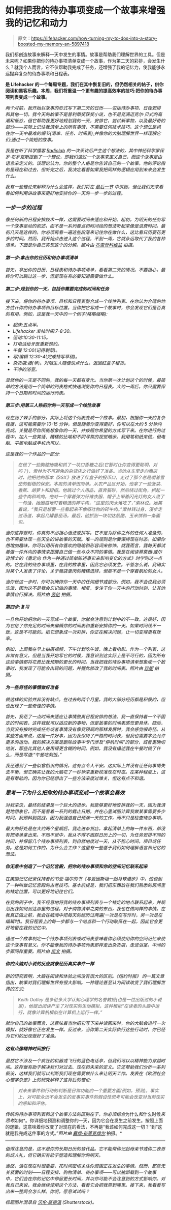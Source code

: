 # 如何把我的待办事项变成一个故事来增强我的记忆和动力

> 原文：<https://lifehacker.com/how-turning-my-to-dos-into-a-story-boosted-my-memory-an-5897418>

我们都创造故事来解释一天中发生的事情。故事是帮助我们理解世界的工具。但是未来呢？如果你把你的待办事项清单变成一个故事，作为第二天的彩排，会发生什么？就我个人而言，它不仅帮助我完成了任务，还增强了我的记忆力，使我能够永远抛弃复杂的待办事项和日程表。



[](http://lifehacker.com/tag/blast-from-the-past)**是 Lifehacker 的一个每周专题，我们在其中恢复旧的，但仍然相关的帖子，供你阅读和黑客乐趣。本周，我们将重温一个更有趣的提高效率的技巧:把你的待办事项列表变成一个故事。**

*两个月前，我开始以故事的形式写下第二天的日历——包括待办事项、日程安排和其他一切。我今天的故事不是普利策奖获奖小说，也不是充满迈克尔·贝式的高潮和低谷，但它帮助我更好地规划我的一天，安排它，尝试新事物，以及最好奇的部分——实际上记住我清单上的所有事情，不需要任何技术技巧。这个想法是抓住你一天中最难的细节(清单、任务、时间表),并像你的大脑理解世界一样理解它们:通过一个简短的故事。*

*我是在听了科学播客 [Radiolab](http://www.radiolab.org/2007/may/07/) 的一次采访后产生这个想法的，其中神经科学家保罗·布罗克斯提到了一个理论，即我们通过一个故事来定义自己，而这个故事是由语言来定义的。该理论认为，你的整个人格是你告诉自己的一个故事。他的评论指的是现在和过去，但听完之后，我决定看看如果我把同样的逻辑应用到未来会发生什么。*

*我有一些理论来解释为什么会这样，我们将在 [最后一节](#final) 中讲到，但让我们先来看看如何利用讲故事来更好地安排你的一天的一步一步的过程。*

### ***一步一步的过程***

*像任何新的日程安排技术一样，这需要时间来适应和开始。起初，为明天的任务写一个故事驱动的叙述，而不是一系列要点和时间段的想法听起来像是浪费时间。最初几天是这样的。你必须再看一遍这些段落来记住你在做什么，这比看日历要花更多的时间。然而，我开始点击进入这个过程，不到一周，它就永远取代了我的各种清单。下面是你自己实现这个的分解。*照片由* [*布雷登科维兹*](http://www.flickr.com/photos/kowitz/2634182774/) 拍摄。*

#### *第一步:拿出你的日历和待办事项清单*

*首先，拿出你的日历、日程表和待办事项清单，看看第二天的情况。不要担心，最终你可以跳过这一步，但是现在有必要知道需要做什么。*

#### *第二步:规划你的一天，包括你需要完成的时间和任务*

*接下来，将你的待办事项、目标和日程表整合成一个线性列表。在你认为合适的地方估计你的待办事项和目标位置。当你把它写成一个故事时，你会发现它们是否真的有用。例如，这是我一天中的一个例子(略略缩略):*

*   *起床:五点半。*
*   *Lifehacker 发帖时间:7-8:30。*
*   *运动:10:30-11:15。*
*   *打电话给牙医重新预约。*
*   *午餐 12:00(记得剩菜)。*
*   *写/编辑 12:30-4(完成特写草稿)。*
*   *杂货店:接(单)。对陌生人随便说点什么。返回红盒子租赁。*
*   *干净的浴室。*

*显然你的一天是不同的，我的每一天都有变化。当你第一次计划这个的时候，最简单的方法是用一个简单的列表格式快速浏览你的日程表。大约一周后，你只需要保持一个日期和时间的运行列表。*

#### *第三步:用第三人称把你的一天写成一个线性故事*

*现在到了棘手的部分，实际上将这个列表变成一个故事。最初，根据你一天的复杂程度，这可能需要你 10-15 分钟，但是随着你变得更好，你可以在大约 5 分钟内完成。关键是尽你所能想象你的一天，并按照你希望的方式写下来。在你进行的过程中，加入一些笑话、糟糕的比喻和不同寻常的视觉暗示。我用笔和纸来做，但电脑、平板电脑或手机也可以。*

*这是我的一个作品的一部分:*

> *在做了一些胸腔抽吸和抓了一块口香糖之后(它暂时让你变得更聪明，对吗？)，索林为不可避免的杂货店之行做好了准备。当他从车里走向商店时，他把他的那本《SSX》放进了红盒子的投币口，走过了那个总是嚼着雪茄的魁梧的保安。本周的清单很简单。从农产品区开始，他拿了一些菠菜、香蕉、胡萝卜和甜椒。他跳过个人用品，直奔猫砂，然后绕过街角，抓起一些牛肉和鸡肉。他对一个穿着弹力纤维衣服、帽子上带着闪光灯的女人说了一句话，她困惑地盯着精选的碎牛肉，“这里的肉太难吃了，”索林说。她笑着说，“我只是想要一些看起来不像呕吐物的碎牛肉。”索林转过身，漫步走过汤道，拿起几罐番茄汤。最后，他抓到一块切达奶酪、玉米饼和一条面包。*

*当你这样做时，你真的不必担心语法或拼写。它不是为除你之外的任何人准备的，也不需要体现一些天生的讲故事的天赋。唯一的规则是你要保持现在时态。如果你想增加趣味，你可以用所有你喜欢的隐喻和形容词来修饰。就我而言，我每天都试着做一件外向的事情来提醒自己做一些与众不同的事情。我是在阅读蒂莫西·威尔逊博士的《重定向 作为一种通过简单陈述事实来影响变化的方式》时学到这一点的。它在我的待办事项里，在我的故事里，因此它必须发生。不管怎么说，我确实对某个人发表了评论，关于商店里肉的糟糕选择，但那不是一个穿着氨纶的女人。*

*当你做这一步时，你可以掩饰你一天中的任何细节或部分。例如，我不会说我必须洗澡，因为这不是我会忘记做的事情。相反，专注于你一天中的行动时刻，让其他事情自行解决。*照片由* [*劳伦*](http://www.flickr.com/photos/cuttlefish/5576464119/) 拍摄。*

#### *第四步:复习*

*一旦你开始把你的一天写成一个故事，你就会注意到计划中的不一致。这很好，因为它给了你充足的时间来编辑你的时间表和重新安排你的一天。如果时间线不一致，这是不可能的。把它想象成一次彩排，你正在解决问题，让一切变得更有效率。*

*例如，上周我在早上拍摄视频，下午计划吃午饭，晚上看电影。作为一个列表，这非常有意义，但是当我开始写它的时候，我意识到这实际上是不可行的，因为所有这些事情都将花费比我预期的更长的时间。当我把我的待办事项清单想象成一个故事时，我发现了可能会出现的问题，并据此修改了我的时间表。*照片由* [*珍妮*](http://www.flickr.com/photos/girlgeek/16457734/) 拍摄。*

#### *为一些奇怪的事情做好准备*

*做这样的实验并非没有缺点。在过去的两个月里，我的大部分经历都是积极的，但也出现了一些奇怪的事情。*

*首先，我花了一点时间来适应让事情脱离日程安排的想法。我一直保持着一个不固定的时间表，这样我就可以适应新的事物，但是故事的时间表感觉更具体。随后，当我没有按时完成任务或者事情没有像我预期的那样发展时，我会感觉很奇怪。从某些方面来说，这是一件好事，因为我保持了严格的时间表，但我也需要学会允许更多的运动。我的解决方案是删除故事中专门涉及“停机时间”的部分，或者更确切地说，那些比其他人使用得更含糊的时间。例如，我没有描述我在午餐时做了什么，而是写道:“午餐吃剩饭。”*

*我还遇到了一些似曾相识的情况，这有点令人不安。这实际上并没有让任何事情失去平衡，但它确实让我的大脑花了一秒钟来重新校准现在时态。在某种程度上，这是有帮助的，因为你已经想出了一些方法来度过难关，但这有点不和谐。*

### ***思考一下为什么把你的待办事项变成一个故事会奏效***

*对我来说，最终的结果是一个巨大的进步。我能够更好地安排我的一天，因为我清楚地想象它，而不是看着一系列的截止日期，并在心里试图计算我做某事需要多少时间。我预料到挑战，因为我强迫自己预演一天的工作，而不只是检查待办事项。*

*最大的好处是在大约两个星期后，我走进杂货店，拿起清单上的每一件东西，却没有把清单拿出来。不知不觉中，我从不得不跟踪日历上的一切，为任务安排不同的时间，并保留几个待办事项列表，到自然地度过一天，从不担心时间，项目或任务。这是如何工作的，为什么会工作？这里有一些基于我们如何理解语言和记忆的想法。*

#### *你无意中创造了一个记忆宫殿，把你的待办事项和你的空间记忆联系起来*

*在美国记忆纪录保持者约书亚·福尔的书《与爱因斯坦一起月球漫步》中，他谈到了一种叫做记忆宫殿的古老技巧。基本前提是，我们把东西放在我们熟悉的房间里的特定位置，可以更好地记住它们。*

*在我的例子中，我不经意地将我的待办事项列表与一个特定的地点联系起来，并规划出我如何到达那里的过程。对于购物清单之类的东西，我也在做同样的事情。在我真正做之前，我会在脑海中把每天的经历过两遍(一次是在写作时，另一次是在编辑时)。我日程表上的每一步都与一个地点和一个行动联系在一起，因此它会更好地留在我的记忆中。*

*通过一个故事制定一个待办事项列表或时间表意味着你必须使用你的空间记忆来使这个故事有意义。你不能像我的待办事项列表那样走出杂货店，走进浴室。中间的步骤同样重要。*照片由* [*凯文*](http://www.flickr.com/photos/kham/406277152/) 拍摄。*

#### *你的大脑对小说的反应就像经历真实事件一样*

*新的研究表明，大脑在阅读和体验之间没有很大的区别。《纽约时报》 的一篇文章指出，故事对我们理解世界有很大影响。一种理论甚至认为阅读改变了我们理解世界的方式:*

> *Keith Oatley 是多伦多大学认知心理学的名誉教授(也是一位出版过的小说家)，他提出阅读产生了对现实的生动模拟，这种模拟“在读者的头脑中运行，就像计算机模拟在计算机上运行一样。”*

*就你自己的故事而言，这意味着当你把它写下来并读回来时，你的大脑会进行一次模拟，就好像它正在发生一样。反过来，当你第二天实际执行这些行动时，你已经为它们的出现做好了准备。*

#### *这有点像精神时间旅行*

*虽然它不涉及一个疯狂的机器或飞行的蓝色电话亭，但我们可以以精神能力穿越时间。这样做有助于解决我们对过去、现在和未来的定义。它还帮助我们分析一系列假设，这样我们就可以判断我们现在需要做什么来让明天工作。发表在《欧洲社会心理学杂志》上的研究解释了这背后的理论:*

> *对未来事件和行动的判断是日常功能的一个重要方面(例如，预测)。事实上，对可能永远不会发生的反事实事件的假设性思考可能会改变对当前现实的感知和评估。*

*传统的待办事项列表和这个故事方法的区别在于，你必须结合*为什么*和*什么时候*来思考*如何*。你详细地预测和调整你的一天，因为它会在发生之前发生。按照上面的逻辑，这意味着你改变了对现在的看法，不再是“我该如何完成这一切？”到“这就是我完成这件事的方式。”*照片由* [*戴维·布莱克维尔*](http://www.flickr.com/photos/mobilestreetlife/4451952314/) 拍摄。*

* * *

*值得注意的是，这不是你的长期日历的替代品。它不能帮你记起母亲节或你二表哥的成人礼，但它确实有助于塑造和理解你的明天。*

*当然，活在现在时很重要，花时间密切关注你周围正在发生的事情。然而，那些无关紧要的时刻——日程安排、购物清单、待办事项——可以被卸载到一个故事中，它们会在你的记忆中停留更长时间，并以你可能不会注意到的方式影响你。对我自己来说，我会继续使用这个方法，看看它会把我带到哪里。接下来，我看看写出来一整周会怎么样。你呢，愿意试试吗？*

**标题图片混录自* [*沃伦·高德温*](http://www.shutterstock.com/pic.mhtml?id=78013219) *(Shutterstock)。**